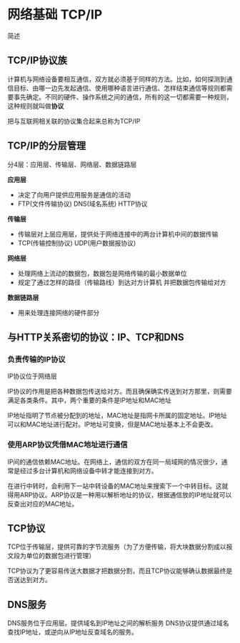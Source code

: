 # 网络基础 TCP/IP
简述
## TCP/IP协议族
计算机与网络设备要相互通信，双方就必须基于同样的方法。比如，如何探测到通信目标、由哪一边先发起通信、使用哪种语言进行通信、怎样结束通信等规则都需要事先确定。不同的硬件、操作系统之间的通信，所有的这一切都需要一种规则，这种规则就叫做**协议** 

把与互联网相关联的协议集合起来总称为TCP/IP

## TCP/IP的分层管理
分4层：应用层、传输层、网络层、数据链路层

**应用层**
- 决定了向用户提供应用服务是通信的活动
- FTP(文件传输协议) DNS(域名系统) HTTP协议

**传输层**
- 传输层对上层应用层，提供处于网络连接中的两台计算机中间的数据传输
- TCP(传输控制协议) UDP(用户数据报协议)

**网络层**
- 处理网络上流动的数据包，数据包是网络传输的最小数据单位
- 规定了通过怎样的路径（传输路线）到达对方计算机 并把数据包传输给对方

**数据链路层**
- 用来处理连接网络的硬件部分

<!-- TODO 图片 -->

## 与HTTP关系密切的协议：IP、TCP和DNS
### 负责传输的IP协议
IP协议位于网络层

IP协议的作用是把各种数据包传送给对方。而且确保确实传送到对方那里，则需要满足各类条件。其中，两个重要的条件是IP地址和MAC地址

IP地址指明了节点被分配到的地址，MAC地址是指网卡所属的固定地址。IP地址可以和MAC地址进行配对。IP地址可变换，但是MAC地址基本上不会更改。
### 使用ARP协议凭借MAC地址进行通信
IP间的通信依赖MAC地址。在网络上，通信的双方在同一局域网的情况很少，通常是经过多台计算机和网络设备中转才能连接到对方。

在进行中转时，会利用下一站中转设备的MAC地址来搜索下一个中转目标。这就得用ARP协议。ARP协议是一种用以解析地址的协议，根据通信放的IP地址就可以反查出对应的MAC地址。

## TCP协议
TCP位于传输层，提供可靠的字节流服务（为了方便传输，将大块数据分割成以报文段为单位的数据包进行管理）

TCP协议为了更容易传送大数据才把数据分割，而且TCP协议能够确认数据最终是否送达到对方。

## DNS服务
DNS服务位于应用层。提供域名到IP地址之间的解析服务
DNS协议提供通过域名查找IP地址，或逆向从IP地址反查域名的服务。

